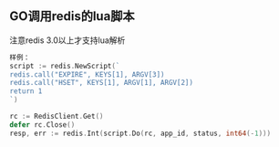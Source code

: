 ## GO调用redis的lua脚本
注意redis 3.0以上才支持lua解析
```go
样例：
script := redis.NewScript(`
redis.call("EXPIRE", KEYS[1], ARGV[3])
redis.call("HSET", KEYS[1], ARGV[1], ARGV[2])
return 1
`)

rc := RedisClient.Get()
defer rc.Close()
resp, err := redis.Int(script.Do(rc, app_id, status, int64(-1)))
```
